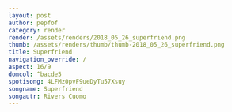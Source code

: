 ```yaml
---
layout: post
author: pepfof
category: render
render: /assets/renders/2018_05_26_superfriend.png
thumb: /assets/renders/thumb/thumb-2018_05_26_superfriend.png
title: Superfriend
navigation_override: /
aspect: 16/9
domcol: ^bacde5
spotisong: 4LFMz0pvF9ueDyTu57Xsuy
songname: Superfriend
songautr: Rivers Cuomo
---
```


<!--USER BEGIN 1-->

<!--USER END 1-->

<!--more-->
<!--USER BEGIN 2-->

<!--USER END 2-->


